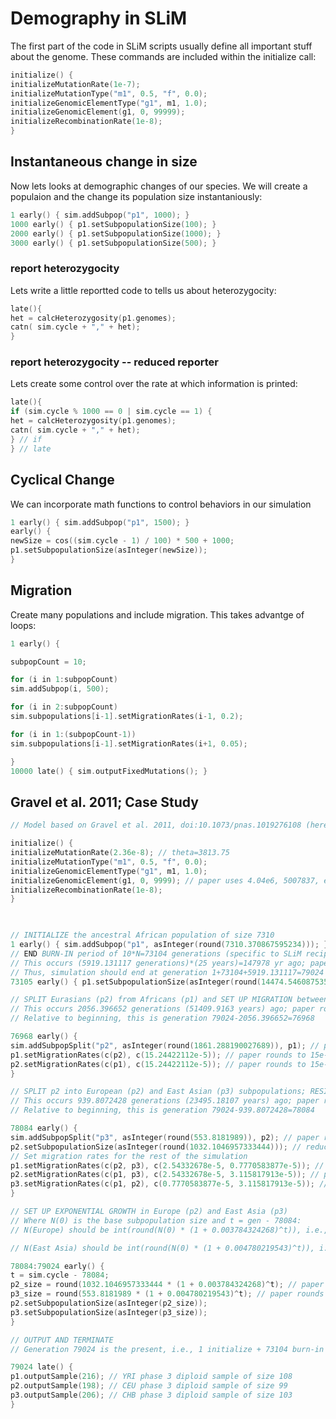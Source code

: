 # Demography in SLiM

The first part of the code in SLiM scripts usually define all important stuff about the genome. These commands are included within the initialize call:

```c
initialize() {
initializeMutationRate(1e-7);
initializeMutationType("m1", 0.5, "f", 0.0);
initializeGenomicElementType("g1", m1, 1.0);
initializeGenomicElement(g1, 0, 99999);
initializeRecombinationRate(1e-8);
}
```

## Instantaneous change in size

Now lets looks at demographic changes of our species. We will create a populaion and the change its population size instantaniously:

```c
1 early() { sim.addSubpop("p1", 1000); }
1000 early() { p1.setSubpopulationSize(100); }
2000 early() { p1.setSubpopulationSize(1000); }
3000 early() { p1.setSubpopulationSize(500); }
```


### report heterozygocity
Lets write a little reportted code to tells us about heterozygocity:
```c
late(){
het = calcHeterozygosity(p1.genomes);
catn( sim.cycle + "," + het);
}
```

### report heterozygocity -- reduced reporter
Lets create some control over the rate at which information is printed: 
```c
late(){
if (sim.cycle % 1000 == 0 | sim.cycle == 1) {
het = calcHeterozygosity(p1.genomes);
catn( sim.cycle + "," + het);
} // if
} // late
```

## Cyclical Change
We can incorporate math functions to control behaviors in our simulation
```c
1 early() { sim.addSubpop("p1", 1500); }
early() {
newSize = cos((sim.cycle - 1) / 100) * 500 + 1000;
p1.setSubpopulationSize(asInteger(newSize));
}
```

## Migration
Create many populations and include migration. This takes advantge of loops:

```c
1 early() {

subpopCount = 10;

for (i in 1:subpopCount)
sim.addSubpop(i, 500);

for (i in 2:subpopCount)
sim.subpopulations[i-1].setMigrationRates(i-1, 0.2);

for (i in 1:(subpopCount-1))
sim.subpopulations[i-1].setMigrationRates(i+1, 0.05);

}
10000 late() { sim.outputFixedMutations(); }

```


## Gravel et al. 2011; Case Study

```c++
// Model based on Gravel et al. 2011, doi:10.1073/pnas.1019276108 (hereafter "paper")

initialize() {
initializeMutationRate(2.36e-8); // theta=3813.75
initializeMutationType("m1", 0.5, "f", 0.0);
initializeGenomicElementType("g1", m1, 1.0);
initializeGenomicElement(g1, 0, 9999); // paper uses 4.04e6, 5007837, etc.
initializeRecombinationRate(1e-8);
}

  

// INITIALIZE the ancestral African population of size 7310
1 early() { sim.addSubpop("p1", asInteger(round(7310.370867595234))); } // paper rounds to 7310
// END BURN-IN period of 10*N=73104 generations (specific to SLiM recipe); EXPAND the African population
// This occurs (5919.131117 generations)*(25 years)=147978 yr ago; paper rounds to 5920 gens (148000 yr)
// Thus, simulation should end at generation 1+73104+5919.131117=79024
73105 early() { p1.setSubpopulationSize(asInteger(round(14474.54608753566))); } // paper rounds to 14474

// SPLIT Eurasians (p2) from Africans (p1) and SET UP MIGRATION between them
// This occurs 2056.396652 generations (51409.9163 years) ago; paper rounds to 2040 gens (51000 yr)
// Relative to beginning, this is generation 79024-2056.396652=76968

76968 early() {
sim.addSubpopSplit("p2", asInteger(round(1861.288190027689)), p1); // paper rounds to 1861
p1.setMigrationRates(c(p2), c(15.24422112e-5)); // paper rounds to 15e-5
p2.setMigrationRates(c(p1), c(15.24422112e-5)); // paper rounds to 15e-5
}

// SPLIT p2 into European (p2) and East Asian (p3) subpopulations; RESIZE; SET UP MIGRATION between them
// This occurs 939.8072428 generations (23495.18107 years) ago; paper rounds to 920 gens (23000 yr)
// Relative to beginning, this is generation 79024-939.8072428=78084

78084 early() {
sim.addSubpopSplit("p3", asInteger(round(553.8181989)), p2); // paper rounds to 554
p2.setSubpopulationSize(asInteger(round(1032.1046957333444))); // reduce European size; paper rounds to 1032
// Set migration rates for the rest of the simulation
p1.setMigrationRates(c(p2, p3), c(2.54332678e-5, 0.7770583877e-5)); // paper rounds to c(2.5e-5, 0.78e-5)
p2.setMigrationRates(c(p1, p3), c(2.54332678e-5, 3.115817913e-5)); // paper rounds to c(2.5e-5, 3.11e-5)
p3.setMigrationRates(c(p1, p2), c(0.7770583877e-5, 3.115817913e-5)); // paper rounds to c(0.78e-5, 3.11e-5)
}

// SET UP EXPONENTIAL GROWTH in Europe (p2) and East Asia (p3)
// Where N(0) is the base subpopulation size and t = gen - 78084:
// N(Europe) should be int(round(N(0) * (1 + 0.003784324268)^t)), i.e., growth is r=0.38% per generation

// N(East Asia) should be int(round(N(0) * (1 + 0.004780219543)^t)), i.e., growth is r=0.48% per generation

78084:79024 early() {
t = sim.cycle - 78084;
p2_size = round(1032.1046957333444 * (1 + 0.003784324268)^t); // paper rounds to N(0)=1032 and r=0.0038
p3_size = round(553.8181989 * (1 + 0.004780219543)^t); // paper rounds to N(0)=554 and r=0.0048
p2.setSubpopulationSize(asInteger(p2_size));
p3.setSubpopulationSize(asInteger(p3_size));
}

// OUTPUT AND TERMINATE
// Generation 79024 is the present, i.e., 1 initialize + 73104 burn-in + 5919 evolution

79024 late() {
p1.outputSample(216); // YRI phase 3 diploid sample of size 108
p2.outputSample(198); // CEU phase 3 diploid sample of size 99
p3.outputSample(206); // CHB phase 3 diploid sample of size 103
}
```
